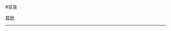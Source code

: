#目录
<p>
<a href="#" onclick="refreshInspirationalContent('other')">其他</a>&emsp;&emsp;&emsp;
</p>

---

        
